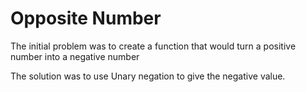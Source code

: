 # Opposite Number

The initial problem was to create a function that would turn a positive number into a negative number

The solution was to use Unary negation to give the negative value.